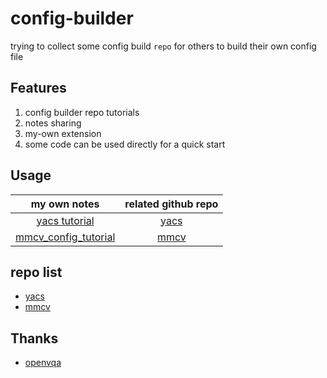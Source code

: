 # config-builder
trying to collect some config build `repo` for others to build their own config file



## Features

1. config builder repo tutorials
2. notes sharing
3. my-own extension 
4. some code can be used directly for a quick start



## Usage

|                         my own notes                         |            related github repo             |
| :----------------------------------------------------------: | :----------------------------------------: |
| [yacs tutorial](https://github.com/rentainhe/config-builder/blob/master/notes/yacs-notes.md) | [yacs](https://github.com/rbgirshick/yacs) |
|                   [mmcv_config_tutorial]()                   | [mmcv](https://github.com/open-mmlab/mmcv) |


## repo list
- [yacs](https://github.com/rbgirshick/yacs)
- [mmcv](https://github.com/open-mmlab/mmcv)

## Thanks
- [openvqa](https://github.com/MILVLG/openvqa)
